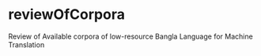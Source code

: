 # reviewOfCorpora
Review of Available corpora of low-resource Bangla Language for Machine Translation
